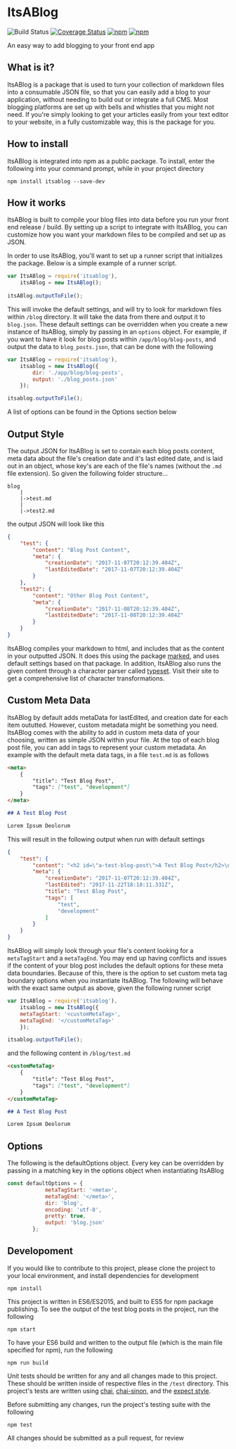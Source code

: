 # ItsABlog 
![Build Status](https://travis-ci.org/brianbrennan/itsablog.svg?branch=master) [![Coverage Status](https://coveralls.io/repos/github/brianbrennan/itsablog/badge.svg?branch=master)](https://coveralls.io/github/brianbrennan/itsablog?branch=master) [![npm](https://img.shields.io/npm/v/itsablog.svg)](https://www.npmjs.com/package/itsablog) [![npm](https://img.shields.io/npm/dm/itsablog.svg)](https://www.npmjs.com/package/itsablog)

An easy way to add blogging to your front end app


## What is it?

ItsABlog is a package that is used to turn your collection of markdown files into a consumable JSON file, so that you can easily add a blog to your application, without needing to build out or integrate a full CMS. Most blogging platforms are set up with bells and whistles that you might not need. If you're simply looking to get your articles easily from your text editor to your website, in a fully customizable way, this is the package for you.

## How to install

ItsABlog is integrated into npm as a public package. To install, enter the following into your command prompt, while in your project directory

```
npm install itsablog --save-dev
```

## How it works

ItsABlog is built to compile your blog files into data before you run your front end release / build. By setting up a script to integrate with ItsABlog, you can customize how you want your markdown files to be compiled and set up as JSON.

In order to use ItsABlog, you'll want to set up a runner script that initializes the package. Below is a simple example of a runner script.

```javascript
var ItsABlog = require('itsablog'),
    itsABlog = new ItsABlog();
    
itsABlog.outputToFile();

```

This will invoke the default settings, and will try to look for markdown files within `/blog` directory. It will take the data from there and output it to `blog.json`. These default settings can be overridden when you create a new instance of ItsABlog, simply by passing in an `options` object. For example, if you want to have it look for blog posts within `/app/blog/blog-posts`, and output the data to `blog_posts.json`, that can be done with the following

```javascript
var ItsABlog = require('itsablog'),
    itsablog = new ItsABlog({
        dir: './app/blog/blog-posts',
        output: './blog_posts.json'
    });

itsablog.outputToFile();
```
A list of options can be found in the Options section below

## Output Style

The output JSON for ItsABlog is set to contain each blog posts content, meta data about the file's creation date and it's last edited date, and is laid out in an object, whose key's are each of the file's names (without the `.md` file extension). So given the following folder structure...

```
blog
    |
    |->test.md
    |
    |->test2.md
```

the output JSON will look like this

```JSON
{
	"test": {
		"content": "Blog Post Content",
		"meta": {
			"creationDate": "2017-11-07T20:12:39.404Z",
			"lastEditedDate": "2017-11-07T20:12:39.404Z"
		}
	},
	"test2": {
		"content": "Other Blog Post Content",
		"meta": {
			"creationDate": "2017-11-08T20:12:39.404Z",
			"lastEditedDate": "2017-11-08T20:12:39.404Z"
		}
	}
}
```
ItsABlog compiles your markdown to html, and includes that as the content in your outputted JSON. It does this using the package [marked](https://github.com/chjj/marked), and uses default settings based on that package. In addition, ItsABlog also runs the given content through a character parser called [typeset](https://blot.im/typeset/). Visit their site to get a comprehensive list of character transformations.

## Custom Meta Data

ItsABlog by default adds metaData for lastEdited, and creation date for each item oututted. However, custom metadata might be something you need. ItsABlog comes with the ability to add in custom meta data of your choosing, written as simple JSON within your file. At the top of each blog post file, you can add in tags to represent your custom metadata. An example with the default meta data tags, in a file `test.md` is as follows

```markdown
<meta>
    {
        "title": "Test Blog Post",
        "tags": ["test", "development"]
    }
</meta>

## A Test Blog Post

Lorem Ipsum Deolorum
```

This will result in the following output when run with default settings

```JSON
{
	"test": {
		"content": "<h2 id=\"a-test-blog-post\">A Test Blog Post</h2>\n<p>Lorem Ipsum Deolorum</p>\n",
		"meta": {
			"creationDate": "2017-11-07T20:12:39.404Z",
			"lastEdited": "2017-11-22T18:18:11.331Z",
			"title": "Test Blog Post",
			"tags": [
				"test",
				"development"
			]
		}
	}
}
```
ItsABlog will simply look through your file's content looking for a `metaTagStart` and a `metaTagEnd`. You may end up having conflicts and issues if the content of your blog post includes the default options for these meta data boundaries. Because of this, there is the option to set custom meta tag boundary options when you instantiate ItsABlog. The following will behave with the exact same output as above, given the following runner script

```javascript
var ItsABlog = require('itsablog'),
    itsablog = new ItsABlog({
	metaTagStart: '<customMetaTag>',
	metaTagEnd: '</customMetaTag>'
    });

itsablog.outputToFile();
```
and the following content in `/blog/test.md`

```markdown
<customMetaTag>
    {
        "title": "Test Blog Post",
        "tags": ["test", "development"]
    }
</customMetaTag>

## A Test Blog Post

Lorem Ipsum Deolorum
```


## Options

The following is the defaultOptions object. Every key can be overridden by passing in a matching key in the options object when instantiating ItsABlog

```javascript
const defaultOptions = {
            metaTagStart: '<meta>',
            metaTagEnd: '</meta>',
            dir: 'blog',
            encoding: 'utf-8',
            pretty: true,
            output: 'blog.json'
        };
```

## Developoment

If you would like to contribute to this project, please clone the project to your local environment, and install dependencies for development

```
npm install
```

This project is written in ES6/ES2015, and built to ES5 for npm package publishing. To see the output of the test blog posts in the project, run the following

```
npm start
```

To have your ES6 build and written to the output file (which is the main file specified for npm), run the following

```
npm run build
```

Unit tests should be written for any and all changes made to this project. These should be written inside of respective files in the `/test` directory. This project's tests are written using [chai](https://chaijs.com), [chai-sinon](https://chaijs.com/plugins/sinon-chai/), and the [expect style](http://chaijs.com/api/bdd/).

Before submitting any changes, run the project's testing suite with the following

```
npm test
```

All changes should be submitted as a pull request, for review
